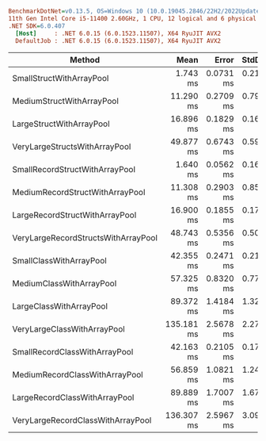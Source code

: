 ``` ini

BenchmarkDotNet=v0.13.5, OS=Windows 10 (10.0.19045.2846/22H2/2022Update)
11th Gen Intel Core i5-11400 2.60GHz, 1 CPU, 12 logical and 6 physical cores
.NET SDK=6.0.407
  [Host]     : .NET 6.0.15 (6.0.1523.11507), X64 RyuJIT AVX2
  DefaultJob : .NET 6.0.15 (6.0.1523.11507), X64 RyuJIT AVX2


```
|                              Method |       Mean |     Error |    StdDev |       Gen0 |      Gen1 |      Gen2 | Allocated |
|------------------------------------ |-----------:|----------:|----------:|-----------:|----------:|----------:|----------:|
|            SmallStructWithArrayPool |   1.743 ms | 0.0731 ms | 0.2133 ms |   421.8750 |  421.8750 |  421.8750 |      8 MB |
|           MediumStructWithArrayPool |  11.290 ms | 0.2709 ms | 0.7987 ms |   406.2500 |  406.2500 |  406.2500 |     24 MB |
|            LargeStructWithArrayPool |  16.896 ms | 0.1829 ms | 0.1622 ms |   968.7500 |  968.7500 |  968.7500 |     40 MB |
|       VeryLargeStructsWithArrayPool |  49.877 ms | 0.6743 ms | 0.5978 ms |   909.0909 |  909.0909 |  909.0909 |     88 MB |
|      SmallRecordStructWithArrayPool |   1.640 ms | 0.0562 ms | 0.1621 ms |   445.3125 |  445.3125 |  445.3125 |      8 MB |
|     MediumRecordStructWithArrayPool |  11.308 ms | 0.2903 ms | 0.8514 ms |   375.0000 |  375.0000 |  375.0000 |     24 MB |
|      LargeRecordStructWithArrayPool |  16.900 ms | 0.1855 ms | 0.1735 ms |   968.7500 |  968.7500 |  968.7500 |     40 MB |
| VeryLargeRecordStructsWithArrayPool |  48.743 ms | 0.5356 ms | 0.5010 ms |   909.0909 |  909.0909 |  909.0909 |     88 MB |
|             SmallClassWithArrayPool |  42.355 ms | 0.2471 ms | 0.2190 ms |  4538.4615 | 2230.7692 | 1000.0000 |  30.89 MB |
|            MediumClassWithArrayPool |  57.325 ms | 0.8320 ms | 0.7783 ms |  7100.0000 | 2900.0000 | 1000.0000 |  46.15 MB |
|             LargeClassWithArrayPool |  89.372 ms | 1.4184 ms | 1.3268 ms | 10000.0000 | 4166.6667 | 1500.0000 |  61.41 MB |
|         VeryLargeClassWithArrayPool | 135.181 ms | 2.5678 ms | 2.2763 ms | 18250.0000 | 7500.0000 | 2250.0000 | 107.19 MB |
|       SmallRecordClassWithArrayPool |  42.163 ms | 0.2105 ms | 0.1758 ms |  4538.4615 | 2230.7692 | 1000.0000 |  30.89 MB |
|      MediumRecordClassWithArrayPool |  56.859 ms | 1.0821 ms | 1.2461 ms |  7111.1111 | 2888.8889 | 1000.0000 |  46.15 MB |
|       LargeRecordClassWithArrayPool |  89.889 ms | 1.7007 ms | 1.6703 ms | 10000.0000 | 4166.6667 | 1500.0000 |  61.41 MB |
|   VeryLargeRecordClassWithArrayPool | 136.307 ms | 2.5967 ms | 3.0912 ms | 18250.0000 | 7250.0000 | 2250.0000 | 107.18 MB |
